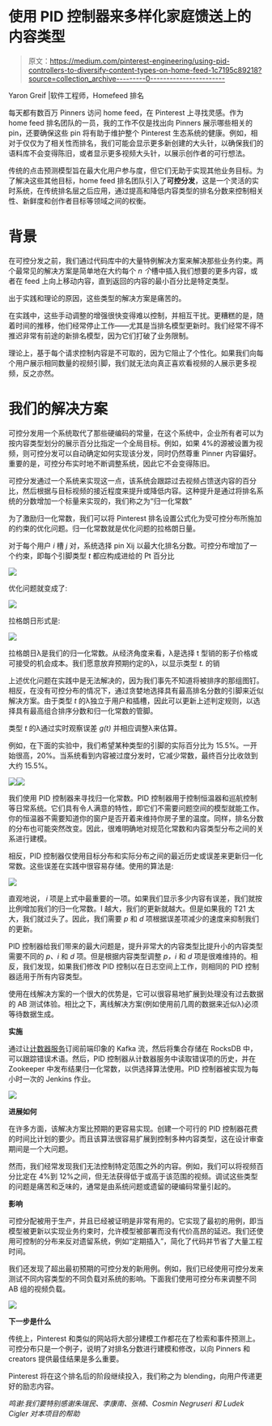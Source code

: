 # 使用 PID 控制器来多样化家庭馈送上的内容类型

> 原文：<https://medium.com/pinterest-engineering/using-pid-controllers-to-diversify-content-types-on-home-feed-1c7195c89218?source=collection_archive---------0----------------------->

Yaron Greif |软件工程师，Homefeed 排名

每天都有数百万 Pinners 访问 home feed，在 Pinterest 上寻找灵感。作为 home feed 排名团队的一员，我的工作不仅是找出向 Pinners 展示哪些相关的 pin，还要确保这些 pin 将有助于维护整个 Pinterest 生态系统的健康。例如，相对于仅仅为了相关性而排名，我们可能会显示更多新创建的大头针，以确保我们的语料库不会变得陈旧，或者显示更多视频大头针，以展示创作者的可行想法。

传统的点击预测模型旨在最大化用户参与度，但它们无助于实现其他业务目标。为了解决这些其他目标，home feed 排名团队引入了**可控分发**，这是一个灵活的实时系统，在传统排名层之后应用，通过提高和降低内容类型的排名分数来控制相关性、新鲜度和创作者目标等领域之间的权衡。

# **背景**

在可控分发之前，我们通过代码库中的大量特例解决方案来解决那些业务约束。两个最常见的解决方案是简单地在大约每个 *n 个*槽中插入我们想要的更多内容，或者在 feed 上向上移动内容，直到返回的内容的最小百分比是特定类型。

出于实践和理论的原因，这些类型的解决方案是痛苦的。

在实践中，这些手动调整的增强很快变得难以控制，并相互干扰。更糟糕的是，随着时间的推移，他们经常停止工作——尤其是当排名模型更新时。我们经常不得不推迟非常有前途的新排名模型，因为它们打破了业务限制。

理论上，基于每个请求控制内容是不可取的，因为它阻止了个性化。如果我们向每个用户展示相同数量的视频引脚，我们就无法向真正喜欢看视频的人展示更多视频，反之亦然。

# **我们的解决方案**

可控分发用一个系统取代了那些硬编码的常量，在这个系统中，企业所有者可以为按内容类型划分的展示百分比指定一个全局目标。例如，如果 4%的源被设置为视频，则可控分发可以自动确定如何实现该分发，同时仍然尊重 Pinner 内容偏好。重要的是，可控分布实时地不断调整系统，因此它不会变得陈旧。

可控分发通过一个系统来实现这一点，该系统会跟踪过去视频占馈送内容的百分比，然后根据与目标视频的接近程度来提升或降低内容。这种提升是通过将排名系统的分数增加一个标量来实现的，我们称之为“归一化常数”

为了激励归一化常数，我们可以将 Pinterest 排名设置公式化为受可控分布所施加的约束的优化问题。归一化常数就是优化问题的拉格朗日量。

对于每个用户 *i* 槽 *j* 对，系统选择 pin Xij 以最大化排名分数。可控分布增加了一个约束，即每个引脚类型 *t* 都应构成进给的 Pt 百分比

![](img/da7ff51d911e91f71301aeeff062ce62.png)

优化问题就变成了:

![](img/ed35297b8bd03e3a127d235dd6ded71b.png)

拉格朗日形式是:

![](img/dafd302db19ab03cd5e74d1aabbbe8f7.png)

拉格朗日λ是我们的归一化常数。从经济角度来看，λ是选择 t 型销的影子价格或可接受的机会成本。我们愿意放弃预期约定的λ，以显示类型 *t.* 的销

上述优化问题在实践中是无法解决的，因为我们事先不知道将被排序的那组图钉。相反，在没有可控分布的情况下，通过贪婪地选择具有最高排名分数的引脚来近似解决方案。由于类型 *t* 的λ独立于用户和插槽，因此可以更新上述判定规则，以选择具有最高组合排序分数和归一化常数的管脚。

类型 *t* 的λ通过实时观察误差 *g(t)* 并相应调整λ来估算。

例如，在下面的实验中，我们希望某种类型的引脚的实际百分比为 15.5%。一开始很高，20%。当系统看到内容被过度分发时，它减少常数，最终百分比收敛到大约 15.5%。

![](img/110cbb1ca1007e25c01959a381218e24.png)![](img/0a8c906f7f52a8510d7f8f50741c1efc.png)

我们使用 PID 控制器来寻找归一化常数。PID 控制器用于控制恒温器和巡航控制等日常系统。它们具有令人满意的特性，即它们不需要问题空间的模型就能工作。你的恒温器不需要知道你的窗户是否开着来维持你房子里的温度。同样，排名分数的分布也可能突然改变。因此，很难明确地对规范化常数和内容类型分布之间的关系进行建模。

相反，PID 控制器仅使用目标分布和实际分布之间的最近历史或误差来更新归一化常数。这些误差在实践中很容易存储。使用的算法是:

![](img/48e56aca851dc423acc1bffa1c755157.png)

直观地说， *i* 项是上式中最重要的一项。如果我们显示多少内容有误差，我们就按比例增加我们的归一化常数。I 越大，我们的更新就越大。但是如果我的 T21 太大，我们就过头了。因此，我们需要 *p* 和 *d* 项根据误差项减少的速度来抑制我们的更新。

PID 控制器给我们带来的最大问题是，提升非常大的内容类型比提升小的内容类型需要不同的 *p、i* 和 *d* 项。但是根据内容类型调整 *p，i* 和 *d* 项是很难维持的。相反，我们发现，如果我们修改 PID 控制以在日志空间上工作，则相同的 PID 控制器适用于所有内容类型。

使用在线解决方案的一个很大的优势是，它可以很容易地扩展到处理没有过去数据的 AB 测试体验。相比之下，离线解决方案(例如使用前几周的数据来近似λ)必须等待数据生成。

**实施**

通过让[计数器服务](/pinterest-engineering/building-a-dynamic-and-responsive-pinterest-7d410e99f0a9)订阅前端印象的 Kafka 流，然后将集合存储在 RocksDB 中，可以跟踪错误术语。然后，PID 控制器从计数器服务中读取错误项的历史，并在 Zookeeper 中发布结果归一化常数，以供选择算法使用。PID 控制器被实现为每小时一次的 Jenkins 作业。

![](img/620aa2d87b00c2c39cedb8e759498a27.png)

**进展如何**

在许多方面，该解决方案比预期的更容易实现。创建一个可行的 PID 控制器花费的时间比计划的要少。而且该算法很容易扩展到控制多种内容类型，这在设计审查期间是一个大问题。

然而，我们经常发现我们无法控制特定范围之外的内容。例如，我们可以将视频百分比定在 4%到 12%之间，但无法获得低于或高于该范围的视频。调试这些类型的问题是痛苦和乏味的，通常是由系统问题或遗留的硬编码常量引起的。

**影响**

可控分配被用于生产，并且已经被证明是非常有用的。它实现了最初的用例，即当模型被更新以实现业务约束时，允许模型被部署而没有代价高昂的延迟。我们还使用可控制的分布来反对遗留系统，例如“定期插入”，简化了代码并节省了大量工程时间。

我们还发现了超出最初预期的可控分发的新用例。例如，我们已经使用可控分发来测试不同内容类型的不同负载对系统的影响。下面我们使用可控分布来调整不同 AB 组的视频负载。

![](img/be9f70315e402d21a334f1079fb5a3b3.png)

**下一步是什么**

传统上，Pinterest 和类似的网站将大部分建模工作都花在了检索和事件预测上。可控分布只是一个例子，说明了对排名分数进行建模和修改，以向 Pinners 和 creators 提供最佳结果是多么重要。

Pinterest 将在这个排名后的阶段继续投入，我们称之为 blending，向用户传递更好的励志内容。

*鸣谢:我们要特别感谢朱瑞民、李康南、张楠、Cosmin Negruseri 和 Ludek Cigler 对本项目的帮助*